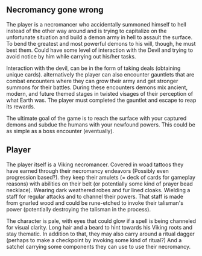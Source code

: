 ## Necromancy gone wrong
The player is a necromancer who accidentally summoned himself to hell instead of the other way around and is trying to capitalize on the unfortunate situation and build a demon army in hell to assault the surface. To bend the greatest and most powerful demons to his will, though, he must best them. Could have some level of interaction with the Devil and trying to avoid notice by him while carrying out his/her tasks.

Interaction with the devil, can be in the form of taking deals (obtaining unique cards). alternatively the player can also encounter gauntlets that are combat encounters where they can grow their army and get stronger summons for their battles. During these encounters demons mix ancient, modern, and future themed stages in twisted visages of their perception of what Earth was. The player must completed the gauntlet and escape to reap its rewards.

The ultimate goal of the game is to reach the surface with your captured demons and subdue the humans with your newfound powers. This could be as simple as a boss encounter (eventually).

## Player
The player itself is a Viking necromancer. Covered in woad tattoos they have earned through their necromancy endeavors (Possibly even progression based?). they keep their amulets (= deck of cards for gameplay reasons) with abilities on their belt (or potentially some kind of prayer bead necklace). Wearing dark weathered robes and fur lined cloaks. Wielding a staff for regular attacks and to channel their powers. That staff is made from gnarled wood and could be rune-etched to invoke their talisman's power (potentially destroying the talisman in the process).

The character is pale, with eyes that could glow if a spell is being channeled for visual clarity. Long hair and a beard to hint towards his Viking roots and stay thematic. In addition to that, they may also carry around a ritual dagger (perhaps to make a checkpoint by invoking some kind of ritual?) And a satchel carrying some components they can use to use their necromancy. 